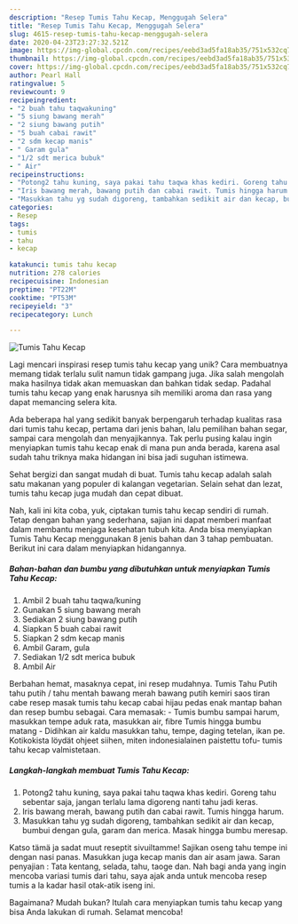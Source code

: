 ```yaml
---
description: "Resep Tumis Tahu Kecap, Menggugah Selera"
title: "Resep Tumis Tahu Kecap, Menggugah Selera"
slug: 4615-resep-tumis-tahu-kecap-menggugah-selera
date: 2020-04-23T23:27:32.521Z
image: https://img-global.cpcdn.com/recipes/eebd3ad5fa18ab35/751x532cq70/tumis-tahu-kecap-foto-resep-utama.jpg
thumbnail: https://img-global.cpcdn.com/recipes/eebd3ad5fa18ab35/751x532cq70/tumis-tahu-kecap-foto-resep-utama.jpg
cover: https://img-global.cpcdn.com/recipes/eebd3ad5fa18ab35/751x532cq70/tumis-tahu-kecap-foto-resep-utama.jpg
author: Pearl Hall
ratingvalue: 5
reviewcount: 9
recipeingredient:
- "2 buah tahu taqwakuning"
- "5 siung bawang merah"
- "2 siung bawang putih"
- "5 buah cabai rawit"
- "2 sdm kecap manis"
- " Garam gula"
- "1/2 sdt merica bubuk"
- " Air"
recipeinstructions:
- "Potong2 tahu kuning, saya pakai tahu taqwa khas kediri. Goreng tahu sebentar saja, jangan terlalu lama digoreng nanti tahu jadi keras."
- "Iris bawang merah, bawang putih dan cabai rawit. Tumis hingga harum."
- "Masukkan tahu yg sudah digoreng, tambahkan sedikit air dan kecap, bumbui dengan gula, garam dan merica. Masak hingga bumbu meresap."
categories:
- Resep
tags:
- tumis
- tahu
- kecap

katakunci: tumis tahu kecap 
nutrition: 278 calories
recipecuisine: Indonesian
preptime: "PT22M"
cooktime: "PT53M"
recipeyield: "3"
recipecategory: Lunch

---
```



![Tumis Tahu Kecap](https://img-global.cpcdn.com/recipes/eebd3ad5fa18ab35/751x532cq70/tumis-tahu-kecap-foto-resep-utama.jpg)

Lagi mencari inspirasi resep tumis tahu kecap yang unik? Cara membuatnya memang tidak terlalu sulit namun tidak gampang juga. Jika salah mengolah maka hasilnya tidak akan memuaskan dan bahkan tidak sedap. Padahal tumis tahu kecap yang enak harusnya sih memiliki aroma dan rasa yang dapat memancing selera kita.

Ada beberapa hal yang sedikit banyak berpengaruh terhadap kualitas rasa dari tumis tahu kecap, pertama dari jenis bahan, lalu pemilihan bahan segar, sampai cara mengolah dan menyajikannya. Tak perlu pusing kalau ingin menyiapkan tumis tahu kecap enak di mana pun anda berada, karena asal sudah tahu triknya maka hidangan ini bisa jadi suguhan istimewa.

Sehat bergizi dan sangat mudah di buat. Tumis tahu kecap adalah salah satu makanan yang populer di kalangan vegetarian. Selain sehat dan lezat, tumis tahu kecap juga mudah dan cepat dibuat.


Nah, kali ini kita coba, yuk, ciptakan tumis tahu kecap sendiri di rumah. Tetap dengan bahan yang sederhana, sajian ini dapat memberi manfaat dalam membantu menjaga kesehatan tubuh kita. Anda bisa menyiapkan Tumis Tahu Kecap menggunakan 8 jenis bahan dan 3 tahap pembuatan. Berikut ini cara dalam menyiapkan hidangannya.

<!--inarticleads1-->

##### Bahan-bahan dan bumbu yang dibutuhkan untuk menyiapkan Tumis Tahu Kecap:

1. Ambil 2 buah tahu taqwa/kuning
1. Gunakan 5 siung bawang merah
1. Sediakan 2 siung bawang putih
1. Siapkan 5 buah cabai rawit
1. Siapkan 2 sdm kecap manis
1. Ambil  Garam, gula
1. Sediakan 1/2 sdt merica bubuk
1. Ambil  Air


Berbahan hemat, masaknya cepat, ini resep mudahnya. Tumis Tahu Putih tahu putih / tahu mentah bawang merah bawang putih kemiri saos tiran cabe resep masak tumis tahu kecap cabai hijau pedas enak mantap bahan dan resep bumbu sebagai. Cara memasak: - Tumis bumbu sampai harum, masukkan tempe aduk rata, masukkan air, fibre Tumis hingga bumbu matang - Didihkan air kaldu masukkan tahu, tempe, daging tetelan, ikan pe. Kotikokista löydät ohjeet siihen, miten indonesialainen paistettu tofu- tumis tahu kecap valmistetaan. 

<!--inarticleads2-->

##### Langkah-langkah membuat Tumis Tahu Kecap:

1. Potong2 tahu kuning, saya pakai tahu taqwa khas kediri. Goreng tahu sebentar saja, jangan terlalu lama digoreng nanti tahu jadi keras.
1. Iris bawang merah, bawang putih dan cabai rawit. Tumis hingga harum.
1. Masukkan tahu yg sudah digoreng, tambahkan sedikit air dan kecap, bumbui dengan gula, garam dan merica. Masak hingga bumbu meresap.


Katso tämä ja sadat muut reseptit sivuiltamme! Sajikan oseng tahu tempe ini dengan nasi panas. Masukkan juga kecap manis dan air asam jawa. Saran penyajian : Tata kentang, selada, tahu, taoge dan. Nah bagi anda yang ingin mencoba variasi tumis dari tahu, saya ajak anda untuk mencoba resep tumis a la kadar hasil otak-atik iseng ini. 

Bagaimana? Mudah bukan? Itulah cara menyiapkan tumis tahu kecap yang bisa Anda lakukan di rumah. Selamat mencoba!
